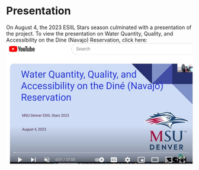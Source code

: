 # Presentation
On August 4, the 2023 ESIIL Stars season culminated with a presentation of the project.
To view the presentation on Water Quantity, Quality, and Accessibility on the Dine (Navajo) Reservation, click here:
[![youtubeVideoPresentation](https://github.com/cu-esiil-edu/MSUDenver-DineWaterQuality2023/blob/main/img/videoThumbnail.jpg?raw=true "Link to Presentation MSU 2023")](https://www.youtube.com/watch?v=I8ltH6REyzo&t=1486s) 
